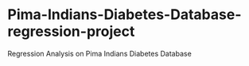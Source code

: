 # Pima-Indians-Diabetes-Database-regression-project
Regression Analysis on Pima Indians Diabetes Database
